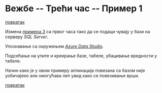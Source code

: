 # Вежбе -- Трећи час -- Пример 1

[повратак](../../README.md)

Измена [примера 3](./01_cas/primer4/README.md) са првог часа тако да се подаци чувају у бази на серверу _SQL Server_.

Упознавање са окружењем [_Azure Data Studio_](https://azure.microsoft.com/en-us/updates/azure-data-studio-is-now-available/).

Подсећање на упите и креирање базе, табеле, убацивање вредности у табеле.

Начин како је у овом примеру апликација повезана са базом није уобичајено али омогућава леп увид како се повезивање врши.

[повратак](../../README.md)
